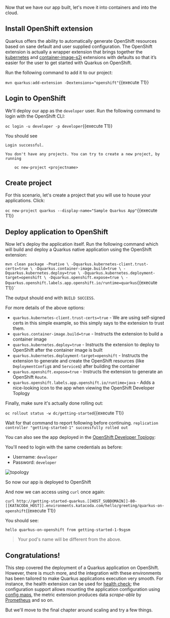 Now that we have our app built, let's move it into containers and into the cloud.

## Install OpenShift extension

Quarkus offers the ability to automatically generate OpenShift resources based on sane default and user supplied configuration. The OpenShift extension is actually a wrapper extension that brings together the [kubernetes](https://quarkus.io/guides/deploying-to-kubernetes) and [container-image-s2i](https://quarkus.io/guides/container-image#s2i) extensions with defaults so that it’s easier for the user to get started with Quarkus on OpenShift.

Run the following command to add it to our project:

`mvn quarkus:add-extension -Dextensions="openshift"`{{execute T1}}

## Login to OpenShift

We'll deploy our app as the `developer` user. Run the following command to login with the OpenShift CLI:

`oc login -u developer -p developer`{{execute T1}}

You should see

```
Login successful.

You don't have any projects. You can try to create a new project, by running

    oc new-project <projectname>
```

## Create project

For this scenario, let's create a project that you will use to house your applications. Click:

`oc new-project quarkus --display-name="Sample Quarkus App"`{{execute T1}}

## Deploy application to OpenShift

Now let's deploy the application itself. Run the following command which will build and deploy a Quarkus native application using the OpenShift extension:

`mvn clean package -Pnative \
-Dquarkus.kubernetes-client.trust-certs=true \
-Dquarkus.container-image.build=true \
-Dquarkus.kubernetes.deploy=true \
-Dquarkus.kubernetes.deployment-target=openshift \
-Dquarkus.openshift.expose=true \
-Dquarkus.openshift.labels.app.openshift.io/runtime=quarkus`{{execute T1}}`

The output should end with `BUILD SUCCESS`.

For more details of the above options:

* `quarkus.kubernetes-client.trust-certs=true` - We are using self-signed certs in this simple example, so this simply says to the extension to trust them.
* `quarkus.container-image.build=true` - Instructs the extension to build a container image
* `quarkus.kubernetes.deploy=true` - Instructs the extension to deploy to OpenShift after the container image is built
* `quarkus.kubernetes.deployment-target=openshift` - Instructs the extension to generate and create the OpenShift resources (like `DeploymentConfig`s and `Service`s) after building the container
* `quarkus.openshift.expose=true` - Instructs the extension to generate an OpenShift `Route`.
* `quarkus.openshift.labels.app.openshift.io/runtime=java` - Adds a nice-looking icon to the app when viewing the OpenShift Developer Toplogy

Finally, make sure it's actually done rolling out:

`oc rollout status -w dc/getting-started`{{execute T1}}

Wait for that command to report following before continuing.
`replication controller "getting-started-1" successfully rolled out`

You can also see the app deployed in the [OpenShift Developer Toplogy](https://console-openshift-console-[[HOST_SUBDOMAIN]]-443-[[KATACODA_HOST]].environments.katacoda.com/topology/ns/quarkus):

You'll need to login with the same credentials as before:

* Username: `developer`
* Password: `developer`

![topology](/openshift/assets/middleware/quarkus/greetingtopology.png)

So now our app is deployed to OpenShift

And now we can access using `curl` once again:

`curl http://getting-started-quarkus.[[HOST_SUBDOMAIN]]-80-[[KATACODA_HOST]].environments.katacoda.com/hello/greeting/quarkus-on-openshift`{{execute T1}}

You should see:

```console
hello quarkus-on-openshift from getting-started-1-9sgsm
```

> Your pod's name will be different from the above.

## Congratulations!

This step covered the deployment of a Quarkus application on OpenShift. However, there is much more, and the integration with these environments has been tailored to make Quarkus applications execution very smooth. For instance, the health extension can be used for [health check](https://docs.openshift.com/container-platform/4.6/applications/application-health.html); the configuration support allows mounting the application configuration using [config maps](https://docs.openshift.com/container-platform/4.6/authentication/configmaps.html), the metric extension produces data _scrape-able_ by [Prometheus](https://prometheus.io/) and so on.

But we'll move to the final chapter around scaling and try a few things.


